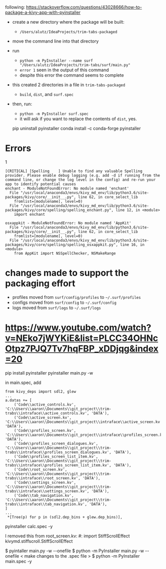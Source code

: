 following: https://stackoverflow.com/questions/43028666/how-to-package-a-kivy-app-with-pyinstaller

* create a new directory where the package will be built:
  * `/Users/alutz/IdeaProjects/trim-tabs-packaged`
* move the command line into that directory
* run
  * `python -m PyInstaller --name surf "/Users/alutz/IdeaProjects/trim-tabs/surf/main.py"`
  * `error 1` seen in the output of this command
  * despite this error the command seems to complete
* this created 2 directories in a file in `trim-tabs-packaged`
  * `build`, `dist`, and `surf.spec`
* then, run: 
  * `python -m PyInstaller surf.spec`
  * it will ask if you want to replace the contents of `dist`, yes.
  
  
  pip uninstall pyinstaller
  conda install -c conda-forge pyinstaller
  
# Errors

1

```text
[CRITICAL] [Spelling    ] Unable to find any valuable Spelling provider. Please enable debug logging (e.g. add -d if running from the command line, or change the log level in the config) and re-run your app to identify potential causes
enchant - ModuleNotFoundError: No module named 'enchant'
  File "/usr/local/anaconda3/envs/kivy_md_env/lib/python3.6/site-packages/kivy/core/__init__.py", line 62, in core_select_lib
    fromlist=[modulename], level=0)
  File "/usr/local/anaconda3/envs/kivy_md_env/lib/python3.6/site-packages/kivy/core/spelling/spelling_enchant.py", line 12, in <module>
    import enchant

osxappkit - ModuleNotFoundError: No module named 'AppKit'
  File "/usr/local/anaconda3/envs/kivy_md_env/lib/python3.6/site-packages/kivy/core/__init__.py", line 62, in core_select_lib
    fromlist=[modulename], level=0)
  File "/usr/local/anaconda3/envs/kivy_md_env/lib/python3.6/site-packages/kivy/core/spelling/spelling_osxappkit.py", line 16, in <module>
    from AppKit import NSSpellChecker, NSMakeRange
```


# changes made to support the packaging effort
* profiles moved from `surf/config/profiles` to `~/.surf/profiles`
* configs moved from `surf/config` to `~/.surf/config`
* logs moved from `surf/logs` to `~/.surf/logs`




# https://www.youtube.com/watch?v=NEko7jWYKiE&list=PLCC34OHNcOtpz7PJQ7Tv7hqFBP_xDDjqg&index=20

pip install pyinstaller
pyinstaller main.py -w

in main.spec, add
```
from kivy_deps import sdl2, glew
...
a.datas += [
    ('Code\\active_controls.kv', 'C:\\Users\\aaron\\Documents\\git_project\\trim-trabs\\intraface\\active_controls.kv', 'DATA'),
    ('Code\\active_screen.kv', 'C:\\Users\\aaron\\Documents\\git_project\\intraface\\active_screen.kv', 'DATA'),
    ('Code\\profiles_screen.kv', 'C:\\Users\\aaron\\Documents\\git_project\\intraface\\profiles_screen.kv', 'DATA'),
    ('Code\\profiles_screen_dialogues.kv', 'C:\\Users\\aaron\\Documents\\git_project\\trim-trabs\\intraface\\profiles_screen_dialogues.kv', 'DATA'),
    ('Code\\profiles_screen_list_item.kv', 'C:\\Users\\aaron\\Documents\\git_project\\trim-trabs\\intraface\\profiles_screen_list_item.kv', 'DATA'),
    ('Code\\root_screen.kv', 'C:\\Users\\aaron\\Documents\\git_project\\trim-trabs\\intraface\\root_screen.kv', 'DATA'),
    ('Code\\settings_screen.kv', 'C:\\Users\\aaron\\Documents\\git_project\\trim-trabs\\intraface\\settings_screen.kv', 'DATA'),
    ('Code\\tab_navigation.kv', 'C:\\Users\\aaron\\Documents\\git_project\\trim-trabs\\intraface\\tab_navigation.kv', 'DATA'),
]
...
 *[Tree(p) for p in (sdl2.dep_bins + glew.dep_bins)],
```
pyinstaller calc.spec -y


I removed this from root_screen.kv: #: import StiffScrollEffect kivymd.stiffscroll.StiffScrollEffect

$ pyintaller main.py -w --onefile
$ python -m PyInstaller main.py -w --onefile
< make changes to the .spec file >
$ python -m PyInstaller main.spec -y